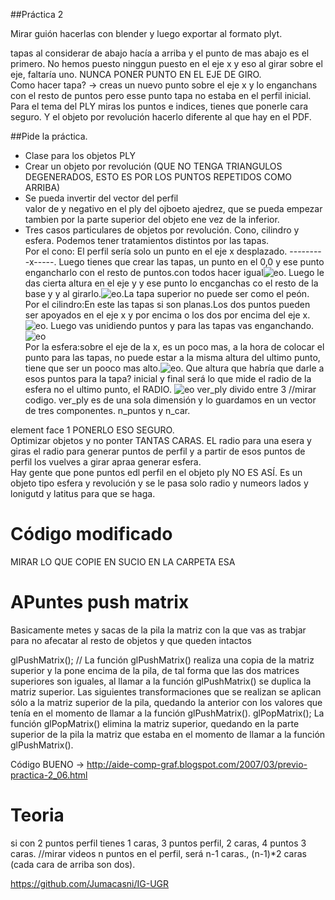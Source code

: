 ##Práctica 2

Mirar guión
hacerlas con blender y luego exportar al formato plyt.

tapas al considerar de abajo hacía a arriba y el punto de mas abajo es el primero. No hemos puesto ninggun puesto en el eje x y eso al girar sobre el eje, faltaría uno. NUNCA PONER PUNTO EN EL EJE DE GIRO.      
Como hacer tapa? -> creas un nuevo punto sobre el eje x y lo enganchans con el resto de puntos pero esse punto tapa no estaba en el perfil inicial.   
Para el tema del PLY miras los puntos e indices, tienes que ponerle cara seguro. Y el objeto por revolución hacerlo diferente al que hay en el PDF.  

##Pide la práctica.
* Clase para los objetos PLY
* Crear un objeto por revolución (QUE NO TENGA TRIANGULOS DEGENERADOS, ESTO ES POR LOS PUNTOS REPETIDOS COMO ARRIBA)
* Se pueda invertir del vector del perfil  
valor de y negativo en el ply del ojboeto ajedrez, que se pueda empezar tambien por la parte superior del objeto ene vez de la inferior.
* Tres casos particulares de objetos por revolución. Cono, cilindro y esfera. Podemos tener tratamientos distintos por las tapas.      
Por el cono: El perfil sería solo un punto en el eje  x desplazado. ---------x-----. Luego tienes que crear las tapas, un punto en el 0,0 y ese punto engancharlo con el resto de puntos.con todos hacer igual![eo](./imagenes/1.png). Luego le das cierta altura en el eje y y ese punto lo  encganchas co el resto de la base y y al girarlo.![eo](./imagenes/2.png).La tapa superior no puede ser como el peón.    
Por el cilindro:En este las tapas si son planas.Los dos puntos pueden ser apoyados en el eje  x y por encima o los dos por encima del eje x.![eo](./imagenes/3.png). Luego vas unidiendo puntos y para las tapas vas enganchando.![eo](./imagenes/4.png)   
Por la esfera:sobre el eje de la x, es un poco mas, a la hora de colocar el punto para las tapas, no puede estar a la misma altura del ultimo punto, tiene que ser un pooco mas alto.![eo](./imagenes/5.png). Que altura que habría que darle a esos puntos para la tapa? inicial y final será lo que mide el radio de la esfera no el ultimo punto, el RADIO. ![eo](./imagenes/6.png)
ver_ply divido entre 3 //mirar codigo.
ver_ply es de una sola dimensión y lo guardamos en un vector de tres componentes. n_puntos y n_car.

element face 1 PONERLO ESO SEGURO.   
Optimizar objetos y no ponter TANTAS CARAS. EL radio para una esera y giras el radio para generar puntos de perfil y a partir de esos puntos de perfil los vuelves a girar apraa generar esfera.  
Hay gente que pone puntos edl perfil en el objeto ply NO ES ASÍ. Es un objeto tipo esfera y revolución y se le pasa solo radio y numeors lados y lonigutd y latitus para que se haga.



# Código modificado
MIRAR LO QUE COPIE EN SUCIO EN LA CARPETA ESA

# APuntes push matrix
Basicamente metes y sacas de la pila la matriz con la que vas as trabjar para no afecatar al resto de objetos y que queden intactos 

glPushMatrix(); // La función glPushMatrix() realiza una copia de la matriz superior y la pone encima de la pila, de tal forma que las dos matrices superiores son iguales, al llamar a la función glPushMatrix() se duplica la matriz superior. Las siguientes transformaciones que se realizan se aplican sólo a la matriz superior de la pila, quedando la anterior con los valores que tenía en el momento de llamar a la función glPushMatrix().
glPopMatrix(); La función glPopMatrix() elimina la matriz superior, quedando en la parte superior de la pila la matriz que estaba en el momento de llamar a la función glPushMatrix().

Código BUENO -> http://aide-comp-graf.blogspot.com/2007/03/previo-practica-2_06.html


# Teoria

si con 2 puntos perfil tienes 1 caras, 3 puntos perfil, 2 caras, 4 puntos 3 caras. //mirar videos
n puntos en el perfil, será n-1 caras., (n-1)*2 caras (cada cara de arriba son dos). 

https://github.com/Jumacasni/IG-UGR